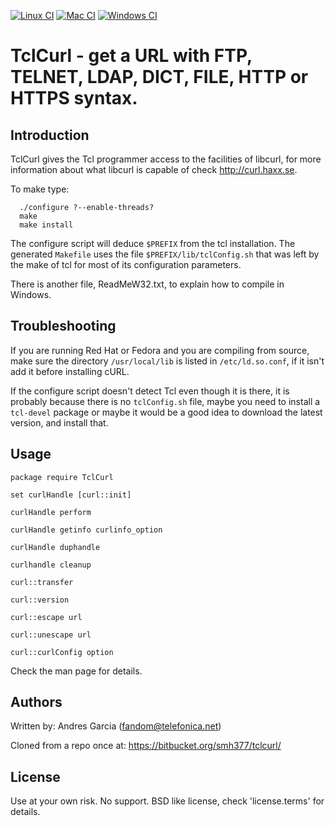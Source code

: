 [![Linux CI](https://github.com/flightaware/tclcurl-fa/actions/workflows/linux-ci.yml/badge.svg)](https://github.com/flightaware/tclcurl-fa/actions/workflows/linux-ci.yml)
[![Mac CI](https://github.com/flightaware/tclcurl-fa/actions/workflows/mac-ci.yml/badge.svg)](https://github.com/flightaware/tclcurl-fa/actions/workflows/mac-ci.yml)
[![Windows CI](https://github.com/flightaware/tclcurl-fa/actions/workflows/windows-ci.yml/badge.svg)](https://github.com/flightaware/tclcurl-fa/actions/workflows/windows-ci.yml)

# TclCurl - get a URL with FTP, TELNET, LDAP, DICT, FILE, HTTP or HTTPS syntax.

## Introduction

TclCurl gives the Tcl programmer access to the facilities of libcurl, for more information
about what libcurl is capable of check http://curl.haxx.se.

To make type:

      ./configure ?--enable-threads?
      make
      make install

The configure script will deduce `$PREFIX` from the tcl installation.
The generated `Makefile` uses the file `$PREFIX/lib/tclConfig.sh` that was left by
the make of tcl for most of its configuration parameters.

There is another file, ReadMeW32.txt, to explain how to compile in Windows.

## Troubleshooting

If you are running Red Hat or Fedora and you are compiling from source,
make sure the directory `/usr/local/lib` is listed in `/etc/ld.so.conf`,
if it isn't add it before installing cURL.

If the configure script doesn't detect Tcl even though it is there, it
is probably because there is no `tclConfig.sh` file, maybe you need
to install a `tcl-devel` package or maybe it would be a good idea
to download the latest version, and install that.

## Usage

    package require TclCurl

    set curlHandle [curl::init]

    curlHandle perform

    curlHandle getinfo curlinfo_option

    curlHandle duphandle

    curlhandle cleanup

    curl::transfer

    curl::version

    curl::escape url

    curl::unescape url

    curl::curlConfig option

Check the man page for details.

## Authors

Written by:  Andres Garcia (fandom@telefonica.net)

Cloned from a repo once at:  https://bitbucket.org/smh377/tclcurl/

## License

Use at your own risk.  No support.
BSD like license, check 'license.terms' for details.

